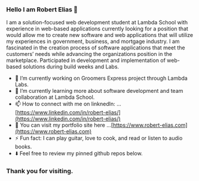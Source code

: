 ### Hello I am Robert Elias :wave:

I am a solution-focused web development student at Lambda School with experience in web-based applications currently looking for a position that would allow me to create new software and web applications that will utilize my experiences in government, business, and mortgage industry. I am fascinated in the creation process of software applications that meet the customers’ needs while advancing the organizations position in the marketplace. Participated in development and implementation of web-based solutions during build weeks and Labs. 

- 🔭 I’m currently working on Groomers Express project through Lambda Labs. 
- 🌱 I’m currently learning more about software development and team collaboration at Lambda School. 
- 📫 How to connect with me on linknedIn: ...[https://www.linkedin.com/in/robert-elias/](https://www.linkedin.com/in/robert-elias/)
- :link: You can visit my portfolio site here ...[https://www.robert-elias.com](https://www.robert-elias.com)
- ⚡ Fun fact: I can play guitar, love to cook, and read or listen to audio books. 
- :arrow_down: Feel free to review my pinned github repos below. 
### Thank you for visiting.

